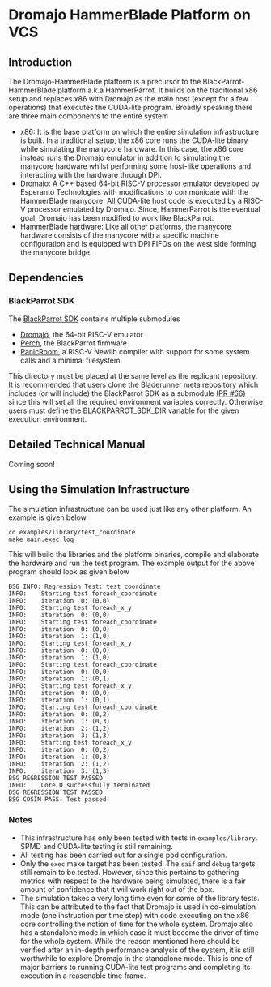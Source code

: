 # Dromajo HammerBlade Platform on VCS

## Introduction

The Dromajo-HammerBlade platform is a precursor to the BlackParrot-HammerBlade platform a.k.a HammerParrot. It builds on the traditional x86 setup and replaces x86 with Dromajo as the main host (except for a few operations) that executes the CUDA-lite program. Broadly speaking there are three main components to the entire system

- x86: It is the base platform on which the entire simulation infrastructure is built. In a traditional setup, the x86 core runs the CUDA-lite binary while simulating the manycore hardware. In this case, the x86 core instead runs the Dromajo emulator in addition to simulating the manycore hardware whilst performing some host-like operations and interacting with the hardware through DPI.
- Dromajo: A C++ based 64-bit RISC-V processor emulator developed by Esperanto Technologies with modifications to communicate with the HammerBlade manycore. All CUDA-lite host code is executed by a RISC-V processor emulated by Dromajo. Since, HammerParrot is the eventual goal, Dromajo has been modified to work like BlackParrot.
- HammerBlade hardware: Like all other platforms, the manycore hardware consists of the manycore with a specific machine configuration and is equipped with DPI FIFOs on the west side forming the manycore bridge.

## Dependencies

### BlackParrot SDK

The [BlackParrot SDK](https://github.com/black-parrot-sdk/black-parrot-sdk) contains multiple submodules
- [Dromajo](https://github.com/bsg-external/dromajo/tree/4cbf5d91b880e172f15e0658cc72d4d6426ddcaa), the 64-bit RISC-V emulator
- [Perch](https://github.com/black-parrot-sdk/perch/tree/f3a302b3a902e80952aa8b3b8649713398d1b749), the BlackParrot firmware
- [PanicRoom](https://github.com/bespoke-silicon-group/bsg_newlib_dramfs/tree/28b5ac5a75847f346b54a91d4b9b9f58a62b590e), a RISC-V Newlib compiler with support for some system calls and a minimal filesystem.

This directory must be placed at the same level as the replicant repository. It is recommended that users clone the Bladerunner meta repository which includes (or will include) the BlackParrot SDK as a submodule [(PR #66)](https://github.com/bespoke-silicon-group/bsg_bladerunner/pull/66) since this will set all the required environment variables correctly. Otherwise users must define the BLACKPARROT_SDK_DIR variable for the given execution environment.

## Detailed Technical Manual

Coming soon!

## Using the Simulation Infrastructure

The simulation infrastructure can be used just like any other platform. An example is given below.

```
cd examples/library/test_coordinate
make main.exec.log
```

This will build the libraries and the platform binaries, compile and elaborate the hardware and run the test program. The example output for the above program should look as given below

```
BSG INFO: Regression Test: test_coordinate
INFO:    Starting test foreach_coordinate
INFO:    iteration  0: (0,0)
INFO:    Starting test foreach_x_y
INFO:    iteration  0: (0,0)
INFO:    Starting test foreach_coordinate
INFO:    iteration  0: (0,0)
INFO:    iteration  1: (1,0)
INFO:    Starting test foreach_x_y
INFO:    iteration  0: (0,0)
INFO:    iteration  1: (1,0)
INFO:    Starting test foreach_coordinate
INFO:    iteration  0: (0,0)
INFO:    iteration  1: (0,1)
INFO:    Starting test foreach_x_y
INFO:    iteration  0: (0,0)
INFO:    iteration  1: (0,1)
INFO:    Starting test foreach_coordinate
INFO:    iteration  0: (0,2)
INFO:    iteration  1: (0,3)
INFO:    iteration  2: (1,2)
INFO:    iteration  3: (1,3)
INFO:    Starting test foreach_x_y
INFO:    iteration  0: (0,2)
INFO:    iteration  1: (0,3)
INFO:    iteration  2: (1,2)
INFO:    iteration  3: (1,3)
BSG REGRESSION TEST PASSED
INFO:    Core 0 successfully terminated
BSG REGRESSION TEST PASSED
BSG COSIM PASS: Test passed!
```

### Notes

- This infrastructure has only been tested with tests in `examples/library`. SPMD and CUDA-lite testing is still remaining.
- All testing has been carried out for a single pod configuration.
- Only the `exec` make target has been tested. The `saif` and `debug` targets still remain to be tested. However, since this pertains to gathering metrics with respect to the hardware being simulated, there is a fair amount of confidence that it will work right out of the box.
- The simulation takes a very long time even for some of the library tests. This can be attributed to the fact that Dromajo is used in co-simulation mode (one instruction per time step) with code executing on the x86 core controlling the notion of time for the whole system. Dromajo also has a standalone mode in which case it must become the driver of time for the whole system. While the reason mentioned here should be verified after an in-depth performance analysis of the system, it is still worthwhile to explore Dromajo in the standalone mode. This is one of major barriers to running CUDA-lite test programs and completing its execution in a reasonable time frame.
